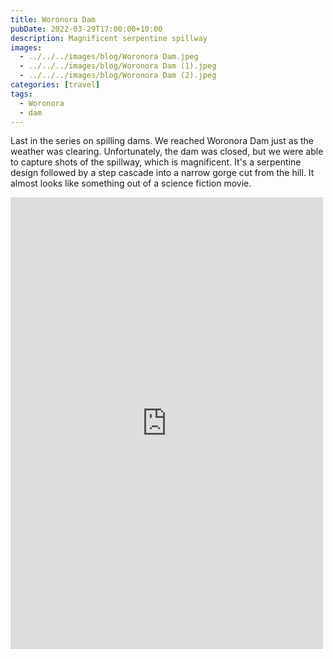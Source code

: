 ```yaml
---
title: Woronora Dam
pubDate: 2022-03-29T17:00:00+10:00
description: Magnificent serpentine spillway
images:
  - ../../../images/blog/Woronora Dam.jpeg
  - ../../../images/blog/Woronora Dam (1).jpeg
  - ../../../images/blog/Woronora Dam (2).jpeg
categories: [travel]
tags:
  - Woronora
  - dam
---
```


Last in the series on spilling dams. We reached Woronora Dam just as the weather was clearing. Unfortunately, the dam was closed, but we were able to capture shots of the spillway, which is magnificent. It's a serpentine design followed by a step cascade into a narrow gorge cut from the hill. It almost looks like something out of a science fiction movie.

<iframe src="https://www.facebook.com/plugins/post.php?href=https%3A%2F%2Fwww.facebook.com%2Fchris1.tham%2Fposts%2Fpfbid02xZoFvVMVv6fLA8UGj2cqoN43DTajhG4d4Q4ynDevigGMB3bsGQLywxBBZQ2hmBPtl&show_text=true&width=500" width="500" height="723" style="border:none;overflow:hidden" scrolling="no" frameborder="0" allowfullscreen="true" allow="autoplay; clipboard-write; encrypted-media; picture-in-picture; web-share"></iframe>
